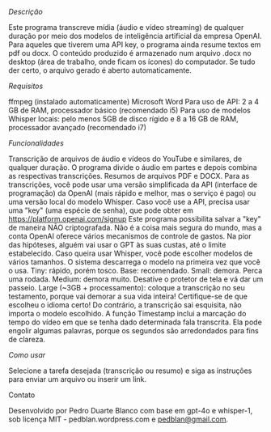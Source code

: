 *Descrição*

Este programa transcreve mídia (áudio e vídeo streaming) de qualquer duração por meio dos modelos de inteligência artificial da empresa OpenAI.
Para aqueles que tiverem uma API key, o programa ainda resume textos em pdf ou docx. O conteúdo produzido é armazenado num arquivo .docx no desktop (área de trabalho, onde ficam os ícones) do computador. Se tudo der certo, o arquivo gerado é aberto automaticamente.

*Requisitos*

ffmpeg (instalado automaticamente)
Microsoft Word
Para uso de API: 2 a 4 GB de RAM, processador básico (recomendado i5)
Para uso de modelos Whisper locais: pelo menos 5GB de disco rígido e 8 a 16 GB de RAM, processador avançado (recomendado i7)

*Funcionalidades*

Transcrição de arquivos de áudio e vídeos do YouTube e similares, de qualquer duração. O programa divide o áudio em partes e depois combina as respectivas transcrições.
Resumos de arquivos PDF e DOCX.
Para as transcrições, você pode usar uma versão simplificada da API (interface de programação) da OpenAI (mais rápido e melhor, mas o serviço é pago) ou uma versão local do modelo Whisper.
Caso você use a API, precisa usar uma "key" (uma espécie de senha), que pode obter em https://platform.openai.com/signup
Este programa possibilita salvar a "key" de maneira NÃO criptografada. Não é a coisa mais segura do mundo, mas a conta OpenAI oferece vários mecanismos de controle de gastos. Na pior das hipóteses, alguém vai usar o GPT às suas custas, até o limite estabelecido.
Caso queira usar Whisper, você pode escolher modelos de vários tamanhos. O sistema descarrega o modelo na primeira vez que você o usa.
Tiny: rápido, porém tosco.
Base: recomendado.
Small: demora. Perca uma rodada.
Medium: demora muito. Desative o protetor de tela e vá dar um passeio.
Large (~3GB + processamento): coloque a transcrição no seu testamento, porque vai demorar a sua vida inteira!
Certifique-se de que escolheu o idioma certo! Do contrário, a transcrição sai esquisita, não importa o modelo escolhido.
A função Timestamp inclui a marcação do tempo do vídeo em que se tenha dado determinada fala transcrita. Ela pode engolir algumas palavras, porque os segundos são arredondados para fins de clareza.

*Como usar*

Selecione a tarefa desejada (transcrição ou resumo) e siga as instruções para enviar um arquivo ou inserir um link.

Contato

Desenvolvido por Pedro Duarte Blanco com base em gpt-4o e whisper-1, sob licença MIT - pedblan.wordpress.com e pedblan@gmail.com.
